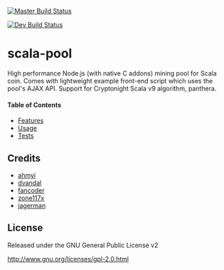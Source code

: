 [![Master Build Status](https://travis-ci.com/scala-network/scala-pool.svg?branch=master)](https://travis-ci.com/scala-network/scala-pool)

[![Dev Build Status](https://travis-ci.com/scala-network/scala-pool.svg?branch=development)](https://travis-ci.com/scala-network/scala-pool)


scala-pool
======================

High performance Node.js (with native C addons) mining pool for Scala coin. Comes with lightweight example front-end script which uses the pool's AJAX API. Support for Cryptonight Scala v9 algorithm, panthera.


#### Table of Contents
* [Features](docs/features.md)
* [Usage](docs/usages.md)
* [Tests](docs/tests.md)

Credits
---------
* [ahmyi](https://github.com/ahmyi/cryptonote-stellite-pool)
* [dvandal](https://github.com/dvandal/cryptonote-nodejs-pool)
* [fancoder](https://github.com/fancoder/cryptonote-universal-pool)
* [zone117x](https://github.com/zone117x/node-cryptonote-pool)
* [jagerman](https://github.com/jagerman/node-cryptonote-pool)
 
License
-------
Released under the GNU General Public License v2

http://www.gnu.org/licenses/gpl-2.0.html
